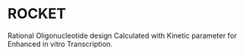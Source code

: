 # ROCKET
Rational Oligonucleotide design Calculated with Kinetic parameter for Enhanced in vitro Transcription.


